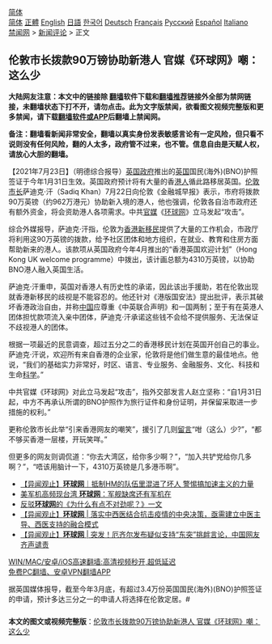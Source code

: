  <!-- 面包屑导航 --> <div class="breadcrumb"><!-- GTranslate: https://gtranslate.io/ -->  <div class="switcher notranslate">  <div class="selected">  <a href="#" onclick="return false;"> 简体</a>  </div>  <div class="option">  <a href="https://www.bannedbook.org" onclick="doGTranslate('zh-CN|zh-CN');jQuery('div.switcher div.selected a').html(jQuery(this).html());return false;" title="简体中文" class="nturl selected"> 简体</a>  <a href="https://www.bannedbook.org/zh-tw/" onclick="doGTranslate('zh-CN|zh-TW');jQuery('div.switcher div.selected a').html(jQuery(this).html());return false;" title="繁體中文" class="nturl"> 正體</a>  <a href="https://www.bannedbook.org/en/" onclick="doGTranslate('zh-CN|en');jQuery('div.switcher div.selected a').html(jQuery(this).html());return false;" title="English" class="nturl"> English</a>  <a href="https://www.bannedbook.org/ja/" onclick="doGTranslate('zh-CN|ja');jQuery('div.switcher div.selected a').html(jQuery(this).html());return false;" title="日本語" class="nturl"> 日語</a>  <a href="https://www.bannedbook.org/ko/" onclick="doGTranslate('zh-CN|ko');jQuery('div.switcher div.selected a').html(jQuery(this).html());return false;" title="한국어" class="nturl"> 한국어</a>  <a href="https://www.bannedbook.org/de/" onclick="doGTranslate('zh-CN|de');jQuery('div.switcher div.selected a').html(jQuery(this).html());return false;" title="Deutsch" class="nturl"> Deutsch</a>  <a href="https://www.bannedbook.org/fr/" onclick="doGTranslate('zh-CN|fr');jQuery('div.switcher div.selected a').html(jQuery(this).html());return false;" title="Français" class="nturl"> Français</a>  <a href="https://www.bannedbook.org/ru/" onclick="doGTranslate('zh-CN|ru');jQuery('div.switcher div.selected a').html(jQuery(this).html());return false;" title="Русский" class="nturl"> Русский</a>  <a href="https://www.bannedbook.org/es/" onclick="doGTranslate('zh-CN|es');jQuery('div.switcher div.selected a').html(jQuery(this).html());return false;" title="Español" class="nturl"> Español</a>  <a href="https://www.bannedbook.org/it/" onclick="doGTranslate('zh-CN|it');jQuery('div.switcher div.selected a').html(jQuery(this).html());return false;" title="Italiano" class="nturl"> Italiano</a>  </div>  </div>      <div class='breadcrumb-sub'><!-- Breadcrumb NavXT 6.3.0 --> <a href="https://www.bannedbook.org/" class="home">禁闻网</a> &gt; <a href="https://www.bannedbook.org/bnews/comments/" class="category">新闻评论</a> &gt; 正文</div></div><h2>伦敦市长拨款90万镑协助新港人 官媒《环球网》嘲：这么少</h2> <p class="notice"><b>大陆网友注意：本文中的链接除 <a href="https://github.com/bannedbook/fanqiang" >翻墙</a>软件下载和<a href="https://github.com/killgcd/justmysocks/blob/master/README.md">翻墙推荐</a>链接外全部为禁网链接，未翻墙状态下打不开，请勿点击。此为文字版禁闻，欲看图文视频完整版和更多禁闻，请下载<a href="https://github.com/bannedbook/fanqiang">翻墙软件或APP</a>后翻墙上禁闻网。</p><p>备注：翻墙看新闻非常安全，翻墙以真实身份发表敏感言论有一定风险，但只看不说则没有任何风险，翻的人太多，政府管不过来，也不管。信息自由是天赋人权，请放心大胆的翻墙。</b></p>  <div class="entry"> <p>              <a href="https://i1.wp.com/upload-images-bucket-v64rleca837do.s3.eu-west-1.amazonaws.com/wp-content/uploads/2021/07/23073920/0723-%E5%80%AB%E6%95%A6-%E5%9C%96.jpg?fit=1280%2C720&#038;ssl=1" data-caption=""></a>                            </p> <p>【2021年7月23日】（明德综合报导）<a href="https://www.bannedbook.org/bnews/tag/%E8%8B%B1%E5%9B%BD%E6%94%BF%E5%BA%9C/" class="st_tag internal_tag" rel="tag" title="标签 英国政府 下的日志">英国政府</a>推出的<a href="https://www.bannedbook.org/bnews/tag/%e8%8b%b1%e5%9b%bd/" class="st_tag internal_tag" rel="tag" title="标签 英国 下的日志">英国</a>国民(海外)(BNO)护照签证于今年1月31日生效。英国政府预计将有大量的香<a href="https://www.bannedbook.org/bnews/tag/%e6%b8%af%e4%ba%ba/" class="st_tag internal_tag" rel="tag" title="标签 港人 下的日志">港人</a>循此路移居英国。<a href="https://www.bannedbook.org/bnews/tag/%e4%bc%a6%e6%95%a6/" class="st_tag internal_tag" rel="tag" title="标签 伦敦 下的日志">伦敦</a><a href="https://www.bannedbook.org/bnews/tag/%e5%b8%82%e9%95%bf/" class="st_tag internal_tag" rel="tag" title="标签 市长 下的日志">市长</a>萨迪克·汗（Sadiq Khan）7月22日向伦敦《金融城早报》表示，市府将拨款90万英镑（约962万港元）协助新入境的港人，他也强调，伦敦各自治市政府还有额外资金，将会资助港人各项需求。中共<a href="https://www.bannedbook.org/bnews/tag/%E5%AE%98%E5%AA%92/" class="st_tag internal_tag" rel="tag" title="标签 官媒 下的日志">官媒</a>《<a href="https://www.bannedbook.org/bnews/tag/%E7%8E%AF%E7%90%83%E7%BD%91/" class="st_tag internal_tag" rel="tag" title="标签 环球网 下的日志">环球网</a>》立马发起“攻击”。</p>  <p>综合外媒报导，萨迪克·汗指，伦敦为<a href="https://www.bannedbook.org/bnews/tag/%e9%a6%99%e6%b8%af/" class="st_tag internal_tag" rel="tag" title="标签 香港 下的日志">香港</a><a href="https://www.bannedbook.org/bnews/tag/%E6%96%B0%E7%A7%BB%E6%B0%91/" class="st_tag internal_tag" rel="tag" title="标签 新移民 下的日志">新移民</a>提供了大量的工作机会，市政厅将利用这90万英镑的拨款，给予社区团体和地方组织，在就业、教育和住房方面帮助新来的港人。该款项从英国政府今年4月推出的“香港英国欢迎计划”（Hong Kong UK welcome programme）中拨出，该计画总额为4310万英镑，以协助BNO港人融入英国生活。</p> <p>萨迪克·汗重申，英国对香港人有历史性的承诺，因此该出手援助，若在伦敦出现就香港新移民的歧视是不能容忍的。他还针对《港版国安法》提出批评，表示其破坏香港政治自由，并称<span class='wp_keywordlink_affiliate'><a href="https://www.bannedbook.org/" title="中国" target="_blank">中国</a></span>应尊重《中英联合声明》和一国两制；至于有在英港人团体担忧款项流入亲中团体，萨迪克·汗承诺这些钱不会给不提供服务、无法保证不歧视港人的团体。</p>  <p>根据一项最近的民意调查，超过五分之二的香港移民计划在英国开创自己的事业。萨迪克·汗说，欢迎所有来自香港的企业家，伦敦将是他们做生意的最佳地点。他说，“我们的基础实力非常好，时区、语言、专业服务、金融服务、文化、科技和生命<span class='wp_keywordlink'><a href="https://www.bannedbook.org/forum11/topic309.html" title="禁片：“科学”的棍子" target="_blank">科学</a></span>。”</p> <p>中共官媒《环球网》对此立马发起“攻击”，指外交部发言人赵立坚称：“自1月31日起，中方不再承认所谓的BNO护照作为旅行证件和身份证明，并保留采取进一步措施的权利。”</p>  <p>更称伦敦市长此举“引来香港网友的嘲笑”，援引了几则<span class='wp_keywordlink'><a href="https://www.bannedbook.org/bnews/tougao/" title="留言" target="_blank">留言</a></span>“咁（这么）少?”，“都不够买香港一层楼，开玩笑咩。”</p> <p>但更多的网友则调侃道：“你去大湾区，给你多少啊？”，“加入共铲党给你几多啊？”，“唔该用脑计一下，4310万英镑是几多港币啊”。</p>  <ul class='op-related-articles' title='相关阅读'> <li><a href='https://www.bannedbook.org/bnews/baitai/20210326/1513270.html' target='_blank'>【异闻观止】<b>环球网</b>｜抵制HM的队伍里混进了坏人 警惕搞加速主义的力量</a></li> <li><a href='https://www.bannedbook.org/bnews/headline/20200507/1324241.html' target='_blank'>美军机高频现台湾    <b>环球网</b>：军舰缺席还有军机在</a></li> <li><a href='https://www.bannedbook.org/bnews/baitai/20200209/1273588.html' target='_blank'>反驳<b>环球网</b>的《为什么有点不对劲呢？》一文</a></li> <li><a href='https://www.bannedbook.org/bnews/baitai/20200130/1267380.html' target='_blank'>【异闻观止】<b>环球网</b> &#124; 落实中西医结合抗击疫情的中央决策，亟需建立中医主导、西医支持的融合模式</a></li> <li><a href='https://www.bannedbook.org/bnews/baitai/20191214/1241077.html' target='_blank'>【异闻观止】<b>环球网</b> &#124; 突发！厄齐尔发布疑似支持“东突”挑衅言论，中国网友齐声谴责</a></li> </ul> <p class="texttj"> <a href="https://github.com/bannedbook/fanqiang/wiki/V2ray%E6%9C%BA%E5%9C%BA" target="_blank">WIN/MAC/安卓/iOS高速翻墙:高清视频秒开,超低延迟</a><br/> <a href="https://github.com/bannedbook/fanqiang/wiki/%E7%A6%81%E9%97%BB%E7%BD%91%E5%AE%89%E5%8D%93%E7%BF%BB%E5%A2%99%E6%96%B0%E9%97%BBAPP" target="_blank">免费PC翻墙、安卓VPN翻墙APP</a></p><p>据英国媒体报导，截至今年3月底，有超过3.4万份英国国民(海外)(BNO)护照签证的申请，预计多达三分之一的申请人将选择在伦敦定居。#</p><a name='sharetosocial'></a>  <div style="margin-bottom:5px;padding-bottom:5px;clear:both"> <div id="archive-pix-1" class="banner-ads"> <!-- AuctionX Display platform tag START --> <div id="26318x728x90x621x_ADSLOT2" clicktrack="%%CLICK_URL_ESC%%"></div> <!-- AuctionX Display platform tag END --> </div> <div id="archive-pix-2" class="banner-ads"> <!-- AuctionX Display platform tag START --> <div id="26315x300x250x621x_ADSLOT2" clicktrack="%%CLICK_URL_ESC%%"></div> <!-- AuctionX Display platform tag END --> </div> </div>  <div id="archive-pix-1" class="banner-ads"> <!-- AuctionX Display platform tag START --> <div id="26318x728x90x621x_ADSLOT3" clicktrack="%%CLICK_URL_ESC%%"></div> <!-- AuctionX Display platform tag END --> </div> <div><b>本文的图文或视频完整版</b>：<a href='https://www.bannedbook.org/bnews/comments/20210723/1592713.html'>伦敦市长拨款90万镑协助新港人 官媒《环球网》嘲：这么少</a></div>  </div><!--END ENTRY--> 